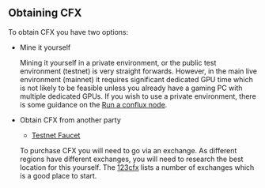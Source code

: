 ## Obtaining CFX

To obtain CFX you have two options:

- Mine it yourself

    Mining it yourself in a private environment, or the public test environment (testnet) is very straight forwards. However, in the main live environment (mainnet) it requires significant dedicated GPU time
    which is not likely to be feasible unless you already have a gaming PC with multiple dedicated GPUs. If you wish to use a private environment, there is some guidance on the [Run a conflux node]().

-  Obtain CFX from another party
    
    - [Testnet Faucet](https://faucet.rinkeby.io/)
    
    To purchase CFX you will need to go via an exchange. As different regions have different exchanges, you will need to research the best location for this yourself. The [123cfx](https://123cfx.com/) lists a number of exchanges which is a good place to start.
